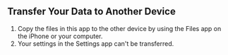 ## Transfer Your Data to Another Device
1. Copy the files in this app to the other device by using the Files app on the iPhone or your computer.
1. Your settings in the Settings app can't be transferred.

